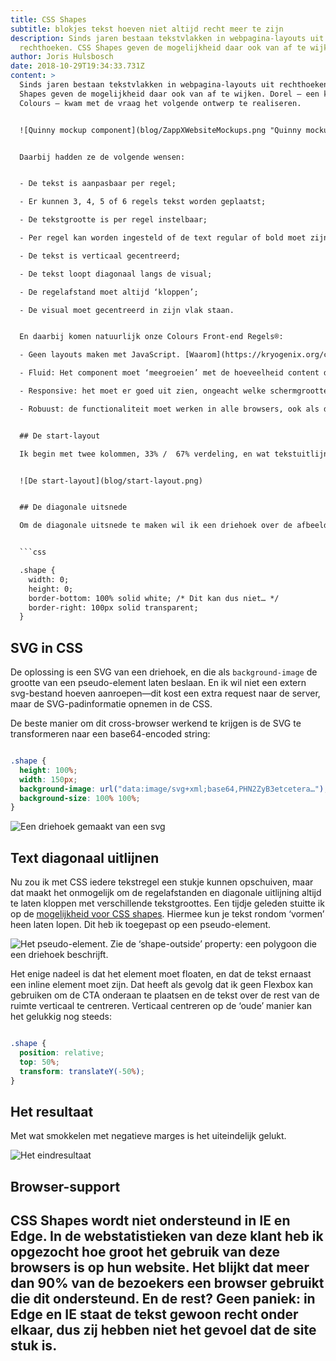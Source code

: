 ```yaml
---
title: CSS Shapes
subtitle: blokjes tekst hoeven niet altijd recht meer te zijn
description: Sinds jaren bestaan tekstvlakken in webpagina-layouts uit
  rechthoeken. CSS Shapes geven de mogelijkheid daar ook van af te wijken.
author: Joris Hulsbosch
date: 2018-10-29T19:34:33.731Z
content: >
  Sinds jaren bestaan tekstvlakken in webpagina-layouts uit rechthoeken. CSS
  Shapes geven de mogelijkheid daar ook van af te wijken. Dorel — een klant van
  Colours — kwam met de vraag het volgende ontwerp te realiseren.


  ![Quinny mockup component](blog/ZappXWebsiteMockups.png "Quinny mockup component")


  Daarbij hadden ze de volgende wensen:


  - De tekst is aanpasbaar per regel;

  - Er kunnen 3, 4, 5 of 6 regels tekst worden geplaatst;

  - De tekstgrootte is per regel instelbaar;

  - Per regel kan worden ingesteld of de text regular of bold moet zijn;

  - De tekst is verticaal gecentreerd;

  - De tekst loopt diagonaal langs de visual;

  - De regelafstand moet altijd ‘kloppen’;

  - De visual moet gecentreerd in zijn vlak staan.


  En daarbij komen natuurlijk onze Colours Front-end Regels®:

  - Geen layouts maken met JavaScript. [Waarom](https://kryogenix.org/code/browser/everyonehasjs.html)?

  - Fluid: Het component moet ‘meegroeien’ met de hoeveelheid content die er in geplaatst wordt;

  - Responsive: het moet er goed uit zien, ongeacht welke schermgrootte;

  - Robuust: de functionaliteit moet werken in alle browsers, ook als deze bepaalde techniek (nog) niet ondersteunt of wanneer er erg veel content geplaatst wordt. Denk bijvoorbeeld aan erg lange woorden in het Frans of Duits.


  ## De start-layout

  Ik begin met twee kolommen, 33% /  67% verdeling, en wat tekstuitlijning. Om te testen plaats ik er expres erg verschillende font-groottes in, om te checken of de regelafstand zo blijft kloppen.


  ![De start-layout](blog/start-layout.png)


  ## De diagonale uitsnede

  Om de diagonale uitsnede te maken wil ik een driehoek over de afbeelding plaatsen. Ik dacht dit met een [CSS triangle](https://css-tricks.com/examples/ShapesOfCSS/) te kunnen maken, maar de driehoek moet 100% hoogte van de container innemen, en de containerhoogte is variabel. En je kunt geen percentage op een border-width zetten. Een no-go dus.


  ```css

  .shape {
    width: 0;
    height: 0;
    border-bottom: 100% solid white; /* Dit kan dus niet… */
    border-right: 100px solid transparent;
  }

  ```


  ## SVG in CSS

  De oplossing is een SVG van een driehoek, en die als `background-image` de grootte van een pseudo-element laten beslaan. En ik wil niet een extern svg-bestand hoeven aanroepen—dit kost een extra request naar de server, maar de SVG-padinformatie opnemen in de CSS.


  De beste manier om dit cross-browser werkend te krijgen is de SVG te transformeren naar een base64-encoded string:


  ```css

  .shape {
    height: 100%;
    width: 150px;
    background-image: url("data:image/svg+xml;base64,PHN2ZyB3etcetera…");
    background-size: 100% 100%;
  }

  ```


  ![Een driehoek gemaakt van een svg](blog/pasted-image-15.png "Een driehoek gemaakt van een svg")


  ## Text diagonaal uitlijnen

  Nu zou ik met CSS iedere tekstregel een stukje kunnen opschuiven, maar dat maakt het onmogelijk om de regelafstanden en diagonale uitlijning altijd te laten kloppen met verschillende tekstgroottes. Een tijdje geleden stuitte ik op de [mogelijkheid voor CSS shapes](https://alistapart.com/article/css-shapes-101). Hiermee kun je tekst rondom ‘vormen’ heen laten lopen. Dit heb ik toegepast op een pseudo-element.


  ![Het pseudo-element. Zie de ‘shape-outside’ property: een polygoon die een driehoek beschrijft.](blog/pasted-image-17.png "Het pseudo-element. Zie de ‘shape-outside’ property: een polygoon die een driehoek beschrijft.")


  Het enige nadeel is dat het element moet floaten, en dat de tekst ernaast een inline element moet zijn. Dat heeft als gevolg dat ik geen Flexbox kan gebruiken om de CTA onderaan te plaatsen en de tekst over de rest van de ruimte verticaal te centreren. Verticaal centreren op de ‘oude’ manier kan het gelukkig nog steeds:


  ```css

  .shape {
    position: relative;
    top: 50%;
    transform: translateY(-50%);
  }

  ```


  ## Het resultaat

  Met wat smokkelen met negatieve marges is het uiteindelijk gelukt.


  ![Het eindresultaat](blog/pasted-image-19.png "Het eindresultaat")


  ## Browser-support

  CSS Shapes wordt niet ondersteund in IE en Edge. In de webstatistieken van deze klant heb ik opgezocht hoe groot het gebruik van deze browsers is op hun website. Het blijkt dat meer dan 90% van de bezoekers een browser gebruikt die dit ondersteund. En de rest? Geen paniek: in Edge en IE staat de tekst gewoon recht onder elkaar, dus zij hebben niet het gevoel dat de site stuk is.
---
```

